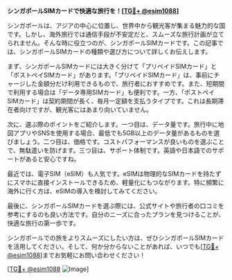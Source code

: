 **シンガポールSIMカードで快適な旅行を！[[TG💪+ @esim1088](https://t.me/s/esim1088)]**

シンガポールは、アジアの中心に位置し、世界中から観光客が集まる魅力的な国です。しかし、海外旅行では通信手段が不安定だと、スムーズな旅行計画が立てられません。そんな時に役立つのが、シンガポールSIMカードです。この記事では、シンガポールSIMカードの種類や選び方について詳しくお伝えします。

まず、シンガポールSIMカードには大きく分けて「プリペイドSIMカード」と「ポストペイSIMカード」があります。「プリペイドSIMカード」は、事前にチャージした金額分だけ利用できるもので、旅行者におすすめです。また、短期間で利用する場合は「データ専用SIMカード」も便利です。一方、「ポストペイSIMカード」は契約期間が長く、毎月一定額を支払うタイプです。これは長期滞在者向けですが、観光客にはあまり向いていません。

次に、選ぶ際のポイントをご紹介します。一つ目は、データ量です。旅行中に地図アプリやSNSを使用する場合、最低でも5GB以上のデータ量があるものを選びましょう。二つ目は、価格です。コストパフォーマンスが良いものを選ぶことで、無駄遣いを防げます。三つ目は、サポート体制です。英語や日本語でのサポートがあると安心ですね。

最近では、電子SIM（eSIM）も人気です。eSIMは物理的なSIMカードを持たずにスマホに直接インストールできるため、軽量化にもつながります。特に頻繁に海外に行く方は、eSIMの導入を検討してみてください。

最後に、シンガポールSIMカードを選ぶ際には、公式サイトや旅行者の口コミを参考にするのも良い方法です。自分のニーズに合ったプランを見つけることが、快適な旅行の第一歩です。

シンガポールでの旅をよりスムーズにしたい方は、ぜひシンガポールSIMカードを活用してください。そして、何か分からないことがあれば、いつでも[[TG💪+ @esim1088](https://t.me/s/esim1088)]までお気軽にお問い合わせください！

[[TG💪+ @esim1088](https://t.me/s/esim1088) ![Image](https://i.postimg.cc/Y0z9fWf4/image.png)]